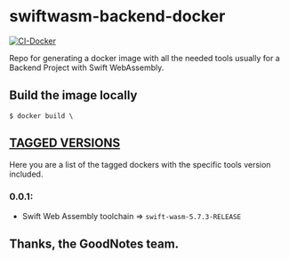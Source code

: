 # swiftwasm-backend-docker
[![CI-Docker](https://github.com/GoodNotes/swiftwasm-backend-docker/actions/workflows/docker.yml/badge.svg)](https://github.com/GoodNotes/swiftwasm-backend-docker/actions/workflows/docker.yml)

Repo for generating a docker image with all the needed tools usually for a Backend Project with Swift WebAssembly.

## Build the image locally

```
$ docker build \
```

## [TAGGED VERSIONS](https://github.com/GoodNotes/swiftwasm-backend-docker/pkgs/container/swiftwasm-backend-docker)
Here you are a list of the tagged dockers with the specific tools version included.

### 0.0.1:

- Swift Web Assembly toolchain => `swift-wasm-5.7.3-RELEASE`

## Thanks, the GoodNotes team.
